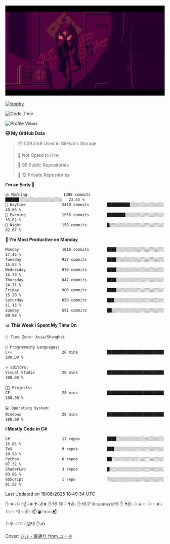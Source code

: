 ![](imgs/main.png)

[![trophy](https://github-profile-trophy.vercel.app/?username=NeilKleistGao&theme=dracula)](https://github.com/ryo-ma/github-profile-trophy)

<!--START_SECTION:waka-->
![Code Time](http://img.shields.io/badge/Code%20Time-1%2C782%20hrs%2025%20mins-blue)

![Profile Views](http://img.shields.io/badge/Profile%20Views-0-blue)

**🐱 My GitHub Data** 

> 📦 529.3 kB Used in GitHub's Storage 
 > 
> 🚫 Not Opted to Hire
 > 
> 📜 98 Public Repositories 
 > 
> 🔑 12 Private Repositories 
 > 
**I'm an Early 🐤** 

```text
🌞 Morning                1388 commits        ██████░░░░░░░░░░░░░░░░░░░   23.45 % 
🌆 Daytime                2419 commits        ██████████░░░░░░░░░░░░░░░   40.86 % 
🌃 Evening                1955 commits        ████████░░░░░░░░░░░░░░░░░   33.02 % 
🌙 Night                  158 commits         █░░░░░░░░░░░░░░░░░░░░░░░░   02.67 % 
```
📅 **I'm Most Productive on Monday** 

```text
Monday                   1016 commits        ████░░░░░░░░░░░░░░░░░░░░░   17.16 % 
Tuesday                  937 commits         ████░░░░░░░░░░░░░░░░░░░░░   15.83 % 
Wednesday                970 commits         ████░░░░░░░░░░░░░░░░░░░░░   16.39 % 
Thursday                 847 commits         ████░░░░░░░░░░░░░░░░░░░░░   14.31 % 
Friday                   900 commits         ████░░░░░░░░░░░░░░░░░░░░░   15.20 % 
Saturday                 659 commits         ███░░░░░░░░░░░░░░░░░░░░░░   11.13 % 
Sunday                   591 commits         ██░░░░░░░░░░░░░░░░░░░░░░░   09.98 % 
```


📊 **This Week I Spent My Time On** 

```text
🕑︎ Time Zone: Asia/Shanghai

💬 Programming Languages: 
C++                      28 mins             █████████████████████████   100.00 % 

🔥 Editors: 
Visual Studio            28 mins             █████████████████████████   100.00 % 

🐱‍💻 Projects: 
CF                       28 mins             █████████████████████████   100.00 % 

💻 Operating System: 
Windows                  28 mins             █████████████████████████   100.00 % 
```

**I Mostly Code in C#** 

```text
C#                       13 repos            ████░░░░░░░░░░░░░░░░░░░░░   15.85 % 
TeX                      9 repos             ███░░░░░░░░░░░░░░░░░░░░░░   10.98 % 
Python                   6 repos             ██░░░░░░░░░░░░░░░░░░░░░░░   07.32 % 
ShaderLab                3 repos             █░░░░░░░░░░░░░░░░░░░░░░░░   03.66 % 
GDScript                 1 repo              ░░░░░░░░░░░░░░░░░░░░░░░░░   01.22 % 
```




 Last Updated on 18/06/2025 18:49:34 UTC
<!--END_SECTION:waka-->

✋ ❄☟⚐🕆☝☟❄ 🕈☟✌❄ ✋🕯👎 👎⚐ 🕈✌💧 ✋🕯👎 🏱☼☜❄☜☠👎 ✋ 🕈✌💧 ⚐☠☜ ⚐☞ ❄☟⚐💧☜ 👎☜✌☞📫💣🕆❄☜💧📬

⚐☼ 💧☟⚐🕆☹👎 ✋✍

Cover: [ジル・裏通り from ユーネ](https://www.pixiv.net/artworks/62127066)
